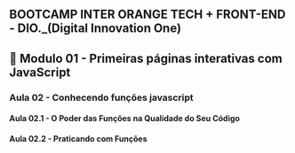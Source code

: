 ## BOOTCAMP INTER ORANGE TECH + FRONT-END - DIO._(Digital Innovation One)

## 📝 Modulo 01 - Primeiras páginas interativas com JavaScript

### Aula 02 - Conhecendo funções javascript
#### Aula 02.1 - O Poder das Funções na Qualidade do Seu Código

#### Aula 02.2 - Praticando com Funções